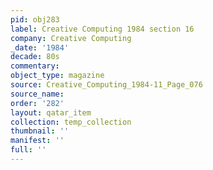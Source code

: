 ```yaml
---
pid: obj283
label: Creative Computing 1984 section 16
company: Creative Computing
_date: '1984'
decade: 80s
commentary: 
object_type: magazine
source: Creative_Computing_1984-11_Page_076
source_name: 
order: '282'
layout: qatar_item
collection: temp_collection
thumbnail: ''
manifest: ''
full: ''
---
```

